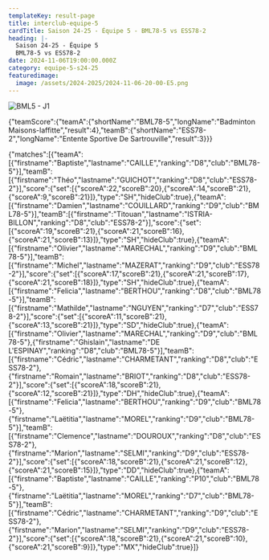 ```yaml
---
templateKey: result-page
title: interclub-equipe-5
cardTitle: Saison 24-25 - Équipe 5 - BML78-5 vs ESS78-2 
heading: |-
  Saison 24-25 - Équipe 5
  BML78-5 vs ESS78-2
date: 2024-11-06T19:00:00.000Z
category: equipe-5-s24-25
featuredimage:
  image: /assets/2024-2025/2024-11-06-20-00-E5.png
---
```

![](/assets/2024-2025/2024-11-06-20-00-E5.png "BML5 - J1")

<teamscoreboard>{"teamScore":{"teamA":{"shortName":"BML78-5","longName":"Badminton Maisons-laffitte","result":4},"teamB":{"shortName":"ESS78-2","longName":"Entente Sportive De Sartrouville","result":3}}}</teamscoreboard>

<scoreboard>{"matches":[{"teamA":[{"firstname":"Baptiste","lastname":"CAILLE","ranking":"D8","club":"BML78-5"}],"teamB":[{"firstname":"Théo","lastname":"GUICHOT","ranking":"D8","club":"ESS78-2"}],"score":{"set":[{"scoreA":22,"scoreB":20},{"scoreA":14,"scoreB":21},{"scoreA":9,"scoreB":21}]},"type":"SH","hideClub":true},{"teamA":[{"firstname":"Damien","lastname":"COUILLARD","ranking":"D9","club":"BML78-5"}],"teamB":[{"firstname":"Titouan","lastname":"ISTRIA-BILLON","ranking":"D8","club":"ESS78-2"}],"score":{"set":[{"scoreA":19,"scoreB":21},{"scoreA":21,"scoreB":16},{"scoreA":21,"scoreB":13}]},"type":"SH","hideClub":true},{"teamA":[{"firstname":"Olivier","lastname":"MARECHAL","ranking":"D9","club":"BML78-5"}],"teamB":[{"firstname":"Michel","lastname":"MAZERAT","ranking":"D9","club":"ESS78-2"}],"score":{"set":[{"scoreA":17,"scoreB":21},{"scoreA":21,"scoreB":17},{"scoreA":21,"scoreB":18}]},"type":"SH","hideClub":true},{"teamA":[{"firstname":"Felicia","lastname":"BERTHOU","ranking":"D8","club":"BML78-5"}],"teamB":[{"firstname":"Mathilde","lastname":"NGUYEN","ranking":"D7","club":"ESS78-2"}],"score":{"set":[{"scoreA":11,"scoreB":21},{"scoreA":13,"scoreB":21}]},"type":"SD","hideClub":true},{"teamA":[{"firstname":"Olivier","lastname":"MARECHAL","ranking":"D9","club":"BML78-5"},{"firstname":"Ghislain","lastname":"DE L'ESPINAY","ranking":"D8","club":"BML78-5"}],"teamB":[{"firstname":"Cédric","lastname":"CHARMETANT","ranking":"D8","club":"ESS78-2"},{"firstname":"Romain","lastname":"BRIOT","ranking":"D8","club":"ESS78-2"}],"score":{"set":[{"scoreA":18,"scoreB":21},{"scoreA":12,"scoreB":21}]},"type":"DH","hideClub":true},{"teamA":[{"firstname":"Felicia","lastname":"BERTHOU","ranking":"D9","club":"BML78-5"},{"firstname":"Laëtitia","lastname":"MOREL","ranking":"D9","club":"BML78-5"}],"teamB":[{"firstname":"Clemence","lastname":"DOUROUX","ranking":"D8","club":"ESS78-2"},{"firstname":"Marion","lastname":"SELMI","ranking":"D9","club":"ESS78-2"}],"score":{"set":[{"scoreA":18,"scoreB":21},{"scoreA":21,"scoreB":12},{"scoreA":21,"scoreB":15}]},"type":"DD","hideClub":true},{"teamA":[{"firstname":"Baptiste","lastname":"CAILLE","ranking":"P10","club":"BML78-5"},{"firstname":"Laëtitia","lastname":"MOREL","ranking":"D7","club":"BML78-5"}],"teamB":[{"firstname":"Cédric","lastname":"CHARMETANT","ranking":"D9","club":"ESS78-2"},{"firstname":"Marion","lastname":"SELMI","ranking":"D9","club":"ESS78-2"}],"score":{"set":[{"scoreA":18,"scoreB":21},{"scoreA":21,"scoreB":10},{"scoreA":21,"scoreB":9}]},"type":"MX","hideClub":true}]}</scoreboard>